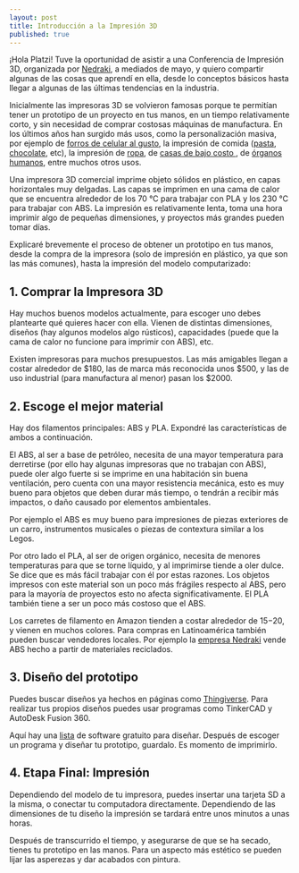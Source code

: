 ```yaml
---
layout: post
title: Introducción a la Impresión 3D
published: true
---
```



¡Hola Platzi! Tuve la oportunidad de asistir a una Conferencia de Impresión 3D, organizada por [Nedraki](https://www.instagram.com/nedraki/?hl=en), a mediados de mayo, y quiero compartir algunas de las cosas que aprendí en ella, desde lo conceptos básicos hasta llegar a algunas de las últimas tendencias en la industria.


Inicialmente las impresoras 3D se volvieron famosas porque te permitían tener un prototipo de un proyecto en tus manos, en un tiempo relativamente corto, y sin necesidad de comprar costosas máquinas de manufactura. En los últimos años han surgido más usos, como la personalización masiva, por ejemplo de [forros de celular al gusto](https://www.youtube.com/watch?v=wOq5HCn-mcc), la impresión de comida ([pasta](https://www.youtube.com/watch?v=oz6D1FXwuvA), [chocolate](https://www.youtube.com/watch?v=XJaIL-MnJzk), etc), la impresión de [ropa](https://www.youtube.com/watch?v=3s94mIhCyt4), de [casas de bajo costo ](https://www.youtube.com/watch?v=GUdnrtnjT5Q), de [órganos humanos](https://www.youtube.com/watch?v=peeWHtYsmdM), entre muchos otros usos. 

Una impresora 3D comercial imprime objeto sólidos en plástico, en capas horizontales muy delgadas. Las capas se imprimen en una cama de calor que se encuentra alrededor de los 70 °C para trabajar con PLA y los 230 °C para trabajar con ABS. La impresión es relativamente lenta, toma una hora imprimir algo de pequeñas dimensiones, y proyectos más grandes pueden tomar días.



Explicaré brevemente el proceso de obtener un prototipo en tus manos, desde la compra de la impresora (solo de impresión en plástico, ya que son las más comunes), hasta la impresión del modelo computarizado:

## 1. Comprar la Impresora 3D

Hay muchos buenos modelos actualmente, para escoger uno debes plantearte qué quieres hacer con ella. Vienen de distintas dimensiones, diseños (hay algunos modelos algo rústicos), capacidades (puede que la cama de calor no funcione para imprimir con ABS), etc.

Existen impresoras para muchos presupuestos. Las más amigables llegan a costar alrededor de $180, las de marca más reconocida unos $500, y las de uso industrial (para manufactura al menor) pasan los $2000.



## 2. Escoge el mejor material

Hay dos filamentos principales: ABS y PLA. Expondré las características de ambos a continuación.

El ABS, al ser a base de petróleo, necesita de una mayor temperatura para derretirse (por ello hay algunas impresoras que no trabajan con ABS), puede oler algo fuerte si se imprime en una habitación sin buena ventilación, pero cuenta con una mayor resistencia mecánica, esto es muy bueno para objetos que deben durar más tiempo, o tendrán a recibir más impactos, o daño causado por elementos ambientales.

Por ejemplo el ABS es muy bueno para impresiones de piezas exteriores de un carro, instrumentos musicales o piezas de contextura similar a los Legos.

Por otro lado el PLA, al ser de origen orgánico, necesita de menores temperaturas para que se torne líquido, y al imprimirse tiende a oler dulce. Se dice que es más fácil trabajar con él por estas razones. Los objetos impresos con este material son un poco más frágiles respecto al ABS, pero para la mayoría de proyectos esto no afecta significativamente. El PLA también tiene a ser un poco más costoso que el ABS.

Los carretes de filamento en Amazon tienden a costar alrededor de $15-$20, y vienen en muchos colores. Para compras en Latinoamérica también pueden buscar vendedores locales. Por ejemplo la [empresa Nedraki](https://www.instagram.com/nedraki/?hl=en) vende ABS hecho a partir de materiales reciclados. 



## 3. Diseño del prototipo

Puedes buscar diseños ya hechos en páginas como [Thingiverse](https://www.thingiverse.com/). Para realizar tus propios diseños puedes usar programas como TinkerCAD y AutoDesk Fusion 360. 

Aquí hay una [lista](https://all3dp.com/1/best-free-3d-printing-software-3d-printer-program/) de software gratuito para diseñar. Después de escoger un programa y diseñar tu prototipo, guardalo. Es momento de imprimirlo.


## 4. Etapa Final: Impresión

Dependiendo del modelo de tu impresora, puedes insertar una tarjeta SD a la misma, o conectar tu computadora directamente. Dependiendo de las dimensiones de tu diseño la impresión se tardará entre unos minutos a unas horas.  

Después de transcurrido el tiempo, y asegurarse de que se ha secado, tienes tu prototipo en las manos. Para un aspecto más estético se pueden lijar las asperezas y dar acabados con pintura.

















